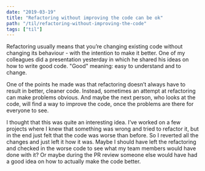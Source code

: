```yaml
---
date: "2019-03-19"
title: "Refactoring without improving the code can be ok"
path: "/til/refactoring-without-improving-the-code"
tags: ["til"] 
---
```


Refactoring usually means that you’re changing existing code without changing its behaviour - with the intention to make it better. One of my colleagues did a presentation yesterday in which he shared his ideas on how to write good code. "Good" meaning: easy to understand and to change.

One of the points he made was that refactoring doesn’t always have to result in better, cleaner code. Instead, sometimes an attempt at refactoring can make problems obvious. And maybe the next person, who looks at the code, will find a way to improve the code, once the problems are there for everyone to see. 

I thought that this was quite an interesting idea. I’ve worked on a few projects where I knew that something was wrong and tried to refactor it, but in the end just felt that the code was worse than before. So I reverted all the changes and just left it how it was. Maybe I should have left the refactoring and checked in the worse code to see what my team members would have done with it? Or maybe during the PR review someone else would have had a good idea on how to actually make the code better. 
